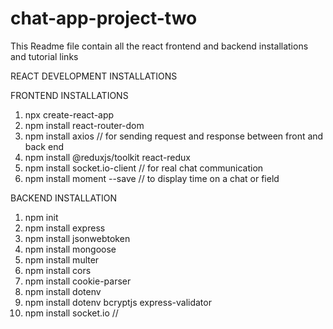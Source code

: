 # chat-app-project-two

This Readme file contain all the react frontend and backend installations 
and tutorial links


REACT DEVELOPMENT INSTALLATIONS

FRONTEND INSTALLATIONS
1. npx create-react-app
2. npm install react-router-dom
3. npm install axios // for sending request and response between front and back end
4. npm install @reduxjs/toolkit react-redux
5. npm install socket.io-client // for real chat communication
6. npm install moment --save // to display time on a chat or field





BACKEND INSTALLATION
1. npm init
2. npm install express
3. npm install jsonwebtoken
4. npm install mongoose
5. npm install multer
6. npm install cors
7. npm install cookie-parser
8. npm install dotenv
7. npm install dotenv bcryptjs express-validator
8. npm install socket.io //